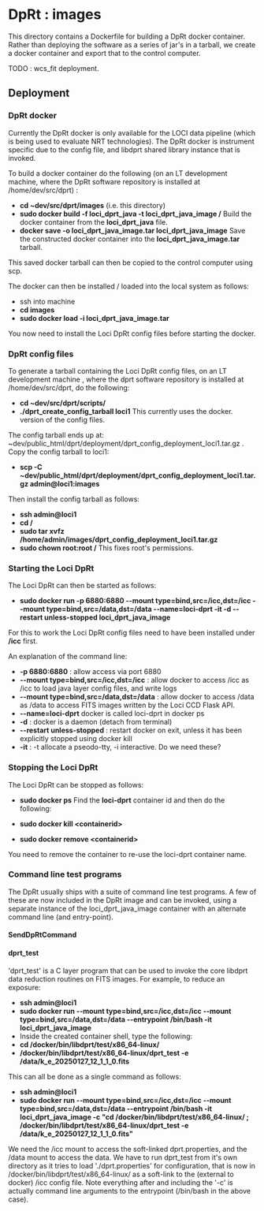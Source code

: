 # DpRt : images

This directory contains a Dockerfile for building a DpRt docker container. Rather than deploying the software as a series of jar's in a tarball, we create a docker container and export that to the control computer.

TODO : wcs_fit deployment.

## Deployment

### DpRt docker

Currently the DpRt docker is only available for the LOCI data pipeline (which is being used to evaluate NRT technologies). The DpRt docker is instrument specific due to the config file, and libdprt shared library instance that is invoked.

To build a docker container do the following (on an LT development machine, where the DpRt software repository is installed at /home/dev/src/dprt) :

* **cd ~dev/src/dprt/images** (i.e. this directory)
* **sudo docker build -f loci_dprt_java -t loci_dprt_java_image /** Build the docker container from the **loci_dprt_java** file.
* **docker save -o loci_dprt_java_image.tar loci_dprt_java_image** Save the constructed docker container into the **loci_dprt_java_image.tar** tarball.

This saved docker tarball can then be copied to the control computer using scp.

The docker can then be installed / loaded into the local system as follows:

* ssh into machine
* **cd images**
* **sudo docker load -i loci_dprt_java_image.tar**

You now need to install the Loci DpRt config files before starting the docker.


### DpRt config files

To generate a tarball containing the Loci DpRt config files, on an LT development machine , where the dprt software repository is installed at /home/dev/src/dprt, do the following:

* **cd ~dev/src/dprt/scripts/**
* **./dprt_create_config_tarball loci1** This currently uses the docker.<config file> version of the config files.

The config tarball ends up at: ~dev/public_html/dprt/deployment/dprt_config_deployment_loci1.tar.gz . Copy the config tarball to loci1:

* **scp -C ~dev/public_html/dprt/deployment/dprt_config_deployment_loci1.tar.gz admin@loci1:images**

Then install the config tarball as follows:

* **ssh admin@loci1**
* **cd /**
* **sudo tar xvfz /home/admin/images/dprt_config_deployment_loci1.tar.gz** 
* **sudo chown root:root /** This fixes root's permissions.

### Starting the Loci DpRt

The Loci DpRt can then be started as follows:

* **sudo docker run -p 6880:6880 --mount type=bind,src=/icc,dst=/icc --mount type=bind,src=/data,dst=/data --name=loci-dprt -it -d --restart unless-stopped loci_dprt_java_image**

For this to work the Loci DpRt config files need to have been installed under **/icc** first. 

An explanation of the command line:

* **-p 6880:6880** : allow access via port 6880
* **--mount type=bind,src=/icc,dst=/icc** : allow docker to access /icc as /icc to load java layer config files, and write logs
* **--mount type=bind,src=/data,dst=/data** : allow docker to access /data as /data to access FITS images written by the Loci CCD Flask API. 
* **--name=loci-dprt** docker is called loci-dprt in docker ps
* **-d** : docker is a daemon (detach from terminal)
* **--restart unless-stopped** : restart docker on exit, unless it has been explicitly stopped using docker kill
* **-it** : -t allocate a pseodo-tty, -i interactive. Do we need these?

### Stopping the Loci DpRt

The Loci DpRt can be stopped as follows:

* **sudo docker ps**
Find the **loci-dprt** container id and then do the following:

* **sudo docker kill &lt;containerid&gt;**
* **sudo docker remove &lt;containerid&gt;**

You need to remove the container to re-use the loci-dprt container name.

### Command line test programs

The DpRt usually ships with a suite of command line test programs. A few of these are now included in the DpRt image and can be invoked, using a separate instance of the loci_dprt_java_image container with an alternate command line (and entry-point).

#### SendDpRtCommand

#### dprt_test

'dprt_test' is a C layer program that can be used to invoke the core libdprt data reduction routines on FITS images.
For example, to reduce an exposure:

* **ssh admin@loci1**
* **sudo docker run --mount type=bind,src=/icc,dst=/icc --mount type=bind,src=/data,dst=/data --entrypoint /bin/bash -it loci_dprt_java_image**
* Inside the created container shell, type the following:
* **cd /docker/bin/libdprt/test/x86_64-linux/**
* **/docker/bin/libdprt/test/x86_64-linux/dprt_test -e /data/k_e_20250127_12_1_1_0.fits**

This can all be done as a single command as follows:

* **ssh admin@loci1**
* **sudo docker run --mount type=bind,src=/icc,dst=/icc --mount type=bind,src=/data,dst=/data --entrypoint /bin/bash -it loci_dprt_java_image -c "cd /docker/bin/libdprt/test/x86_64-linux/ ; /docker/bin/libdprt/test/x86_64-linux/dprt_test -e /data/k_e_20250127_12_1_1_0.fits"**

We need the /icc mount to access the soft-linked dprt.properties, and the /data mount to access the data.
We have to run dprt_test from it's own directory as it tries to load './dprt.properties' for configuration, that is now in /docker/bin/libdprt/test/x86_64-linux/ as a soft-link to the (external to docker) /icc config file. Note everything after and including the '-c' is actually command line arguments to the entrypoint (/bin/bash in the above case).


